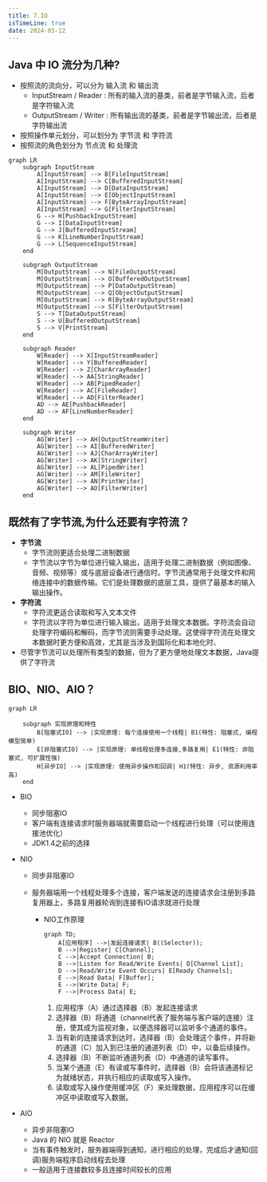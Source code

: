 ```yaml
---
title: 7.IO
isTimeLine: true
date: 2024-05-12
---
```


## Java 中 IO 流分为几种?  

- 按照流的流向分，可以分为 输入流 和 输出流
  - InputStream / Reader : 所有的输入流的基类，前者是字节输入流，后者是字符输入流
  - OutputStream / Writer : 所有输出流的基类，前者是字节输出流，后者是字符输出流
- 按照操作单元划分，可以划分为 字节流 和 字符流
- 按照流的角色划分为 节点流 和 处理流

```mermaid
graph LR
    subgraph InputStream
        A[InputStream] --> B[FileInputStream]
        A[InputStream] --> C[BufferedInputStream]
        A[InputStream] --> D[DataInputStream]
        A[InputStream] --> E[ObjectInputStream]
        A[InputStream] --> F[ByteArrayInputStream]
        A[InputStream] --> G[FilterInputStream]
        G --> H[PushbackInputStream]
        G --> I[DataInputStream]
        G --> J[BufferedInputStream]
        G --> K[LineNumberInputStream]
        G --> L[SequenceInputStream]
    end

    subgraph OutputStream
        M[OutputStream] --> N[FileOutputStream]
        M[OutputStream] --> O[BufferedOutputStream]
        M[OutputStream] --> P[DataOutputStream]
        M[OutputStream] --> Q[ObjectOutputStream]
        M[OutputStream] --> R[ByteArrayOutputStream]
        M[OutputStream] --> S[FilterOutputStream]
        S --> T[DataOutputStream]
        S --> U[BufferedOutputStream]
        S --> V[PrintStream]
    end

    subgraph Reader
        W[Reader] --> X[InputStreamReader]
        W[Reader] --> Y[BufferedReader]
        W[Reader] --> Z[CharArrayReader]
        W[Reader] --> AA[StringReader]
        W[Reader] --> AB[PipedReader]
        W[Reader] --> AC[FileReader]
        W[Reader] --> AD[FilterReader]
        AD --> AE[PushbackReader]
        AD --> AF[LineNumberReader]
    end

    subgraph Writer
        AG[Writer] --> AH[OutputStreamWriter]
        AG[Writer] --> AI[BufferedWriter]
        AG[Writer] --> AJ[CharArrayWriter]
        AG[Writer] --> AK[StringWriter]
        AG[Writer] --> AL[PipedWriter]
        AG[Writer] --> AM[FileWriter]
        AG[Writer] --> AN[PrintWriter]
        AG[Writer] --> AO[FilterWriter]
    end

```

## 既然有了字节流,为什么还要有字符流？

- **字节流**
  - 字节流则更适合处理二进制数据
  - 字节流以字节为单位进行输入输出，适用于处理二进制数据（例如图像、音频、视频等）或与底层设备进行通信时。字节流通常用于处理文件和网络连接中的数据传输。它们是处理数据的底层工具，提供了最基本的输入输出操作。
- **字符流**
  - 字符流更适合读取和写入文本文件
  - 字符流以字符为单位进行输入输出，适用于处理文本数据。字符流会自动处理字符编码和解码，而字节流则需要手动处理。这使得字符流在处理文本数据时更方便和高效，尤其是当涉及到国际化和本地化时、
- 尽管字节流可以处理所有类型的数据，但为了更方便地处理文本数据，Java提供了字符流

## BIO、NIO、AIO？

```mermaid
graph LR

    subgraph 实现原理和特性
        B[阻塞式IO] --> |实现原理: 每个连接使用一个线程| B1(特性: 阻塞式, 编程模型简单)
        E[非阻塞式IO] --> |实现原理: 单线程处理多连接,多路复用| E1(特性: 非阻塞式, 可扩展性强)
        H[异步IO] --> |实现原理: 使用异步操作和回调| H1(特性: 异步, 资源利用率高)
    end
```

- BIO
  
  - 同步阻塞IO
  - 客户端有连接请求时服务器端就需要启动一个线程进行处理（可以使用连接池优化）
  - JDK1.4之前的选择
- NIO
  - 同步非阻塞IO

  - 服务器端用一个线程处理多个连接，客户端发送的连接请求会注册到多路复用器上，多路复用器轮询到连接有IO请求就进行处理

    - NIO工作原理

      ```mermaid
      graph TD;
          A[应用程序] -->|发起连接请求| B((Selector));
          B -->|Register| C[Channel];
          C -->|Accept Connection| B;
          B -->|Listen for Read/Write Events| D[Channel List];
          D -->|Read/Write Event Occurs| E[Ready Channels];
          E -->|Read Data| F[Buffer];
          E -->|Write Data| F;
          F -->|Process Data| E;
      
      ```

      

      1. 应用程序（A）通过选择器（B）发起连接请求
      2. 选择器（B）将通道（channel代表了服务端与客户端的连接）注册，使其成为监视对象，以便选择器可以监听多个通道的事件。
      3. 当有新的连接请求到达时，选择器（B）会处理这个事件，并将新的通道（C）加入到已注册的通道列表（D）中，以备后续操作。
      4. 选择器（B）不断监听通道列表（D）中通道的读写事件。
      5. 当某个通道（E）有读或写事件时，选择器（B）会将该通道标记为就绪状态，并执行相应的读取或写入操作。
      6. 读取或写入操作使用缓冲区（F）来处理数据，应用程序可以在缓冲区中读取或写入数据。
- AIO

  - 异步非阻塞IO
  - Java 的 NIO 就是 Reactor
  - 当有事件触发时，服务器端得到通知，进行相应的处理，完成后才通知(回调)服务端程序启动线程去处理
  - 一般适用于连接数较多且连接时间较长的应用
